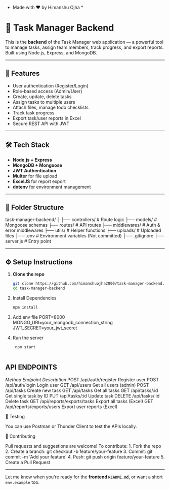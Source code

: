  *  Made with ❤️ by Himanshu Ojha  *


# 🧠 Task Manager Backend

This is the **backend** of the Task Manager web application — a powerful tool to manage tasks, assign team members, track progress, and export reports. Built using Node.js, Express, and MongoDB.

---

## 🚀 Features

- User authentication (Register/Login)
- Role-based access (Admin/User)
- Create, update, delete tasks
- Assign tasks to multiple users
- Attach files, manage todo checklists
- Track task progress
- Export task/user reports in Excel
- Secure REST API with JWT

---

## 🛠️ Tech Stack

- **Node.js + Express**
- **MongoDB + Mongoose**
- **JWT Authentication**
- **Multer** for file upload
- **ExcelJS** for report export
- **dotenv** for environment management

---

## 📁 Folder Structure

task-manager-backend/
│
├── controllers/         # Route logic
├── models/              # Mongoose schemas
├── routes/              # API routes
├── middlewares/         # Auth & error middlewares
├── utils/               # Helper functions
├── uploads/             # Uploaded files
├── .env                 # Environment variables (Not committed)
├── .gitignore
├── server.js            # Entry point

---

## ⚙️ Setup Instructions

1. **Clone the repo**
   ```bash
   git clone https://github.com/himanshuojha2000/task-manager-backend.git
   cd task-manager-backend

2. Install Dependencies
   ```bash
   npm install

3.  Add.env file
    PORT=8000
    MONGO_URI=your_mongodb_connection_string
    JWT_SECRET=your_jwt_secret

4. Run the server
   ```bash
    npm start



## API ENDPOINTS

*Method          Endpoint                      Description*
POST            /api/auth/register            Register user
POST            /api/auth/login               Login user
GET             /api/users                    Get all users (admin)
POST            /api/tasks                    Create new task
GET             /api/tasks                    Get all tasks
GET             /api/tasks/:id                Get single task by ID
PUT             /api/tasks/:id                Update task
DELETE          /api/tasks/:id                Delete task
GET             /api/reports/exports/tasks    Export all tasks (Excel)
GET             /api/reports/exports/users    Export user reports (Excel)


🧪 Testing

You can use Postman or Thunder Client to test the APIs locally.


🤝 Contributing

Pull requests and suggestions are welcome!
To contribute:
	1.	Fork the repo
	2.	Create a branch: git checkout -b feature/your-feature
	3.	Commit: git commit -m 'Add your feature'
	4.	Push: git push origin feature/your-feature
	5.	Create a Pull Request

 ---

Let me know when you're ready for the **frontend `README.md`**, or want a short `env.example` too.
